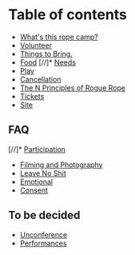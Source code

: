 # Table of contents

* [What's this rope camp?](README.md)
* [Volunteer](volunteer.md)
* [Things to Bring.](things-to-bring.md)
* [Food](food.md)
[//]* [Needs](needs.md)
* [Play](play.md)
* [Cancellation](cancellation.md)
* [The N Principles of Rogue Rope](the-n-principles-of-rogue-rope.md)
* [Tickets](how-to-get-in.md)
* [Site](site.md)

## FAQ

[//]* [Participation](faq/participation.md)
* [Filming and Photography](faq/filming-and-photography.md)
* [Leave No Shit](faq/leave-no-shit.md)
* [Emotional](emotional.md)
* [Consent](consent.md)

## To be decided
* [Unconference](tbd/unconference.md)
* [Performances](tbd/performances.md)
